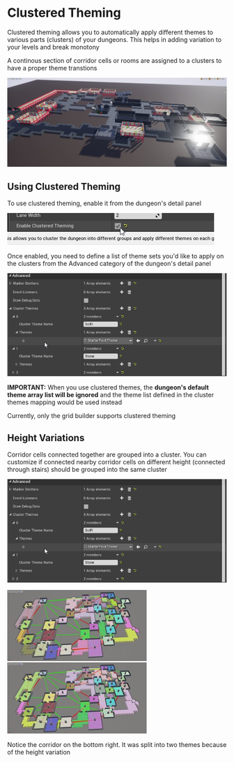 Clustered Theming
=================

Clustered theming allows you to automatically apply different themes to various parts (clusters) of your dungeons. This helps in adding variation to your levels and break monotony

A continous section of corridor cells or rooms are assigned to a clusters to have a proper theme transtions 

![Cluster Theming](../assets/images/cluster_theme.jpg)

## Using Clustered Theming

To use clustered theming, enable it from the dungeon's detail panel

![Enable Cluster Theming](../assets/images/cluster_theme_enable.png)

Once enabled, you need to define a list of theme sets you'd like to apply on the clusters from the Advanced category of the dungeon's detail panel

![Assign Cluster Themes](../assets/images/cluster_theme_advanced_details.png)

**IMPORTANT:** When you use clustered themes, the **dungeon's default theme array list will be ignored** and the theme list defined in the cluster themes mapping would be used instead

Currently, only the grid builder supports clustered theming


## Height Variations

Corridor cells connected together are grouped into a cluster.   You can customize if connected nearby corridor cells on different height (connected through stairs) should be grouped into the same cluster

![Cluster Height Variation](../assets/images/cluster_theme_advanced_details.png)


![Cluster Height Variation](../assets/images/cluster_theme_height1.jpg) ![Cluster Height Variation](../assets/images/cluster_theme_height2.jpg)

Notice the corridor on the bottom right.  It was split into two themes because of the height variation

